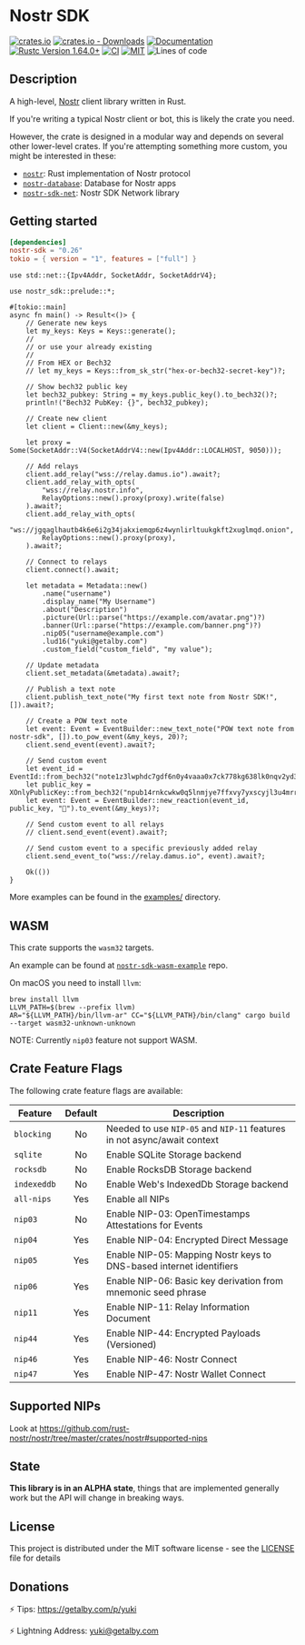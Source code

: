 # Nostr SDK

[![crates.io](https://img.shields.io/crates/v/nostr-sdk.svg)](https://crates.io/crates/nostr-sdk)
[![crates.io - Downloads](https://img.shields.io/crates/d/nostr-sdk)](https://crates.io/crates/nostr-sdk)
[![Documentation](https://docs.rs/nostr-sdk/badge.svg)](https://docs.rs/nostr-sdk)
[![Rustc Version 1.64.0+](https://img.shields.io/badge/rustc-1.64.0%2B-lightgrey.svg)](https://blog.rust-lang.org/2022/09/22/Rust-1.64.0.html)
[![CI](https://github.com/rust-nostr/nostr/actions/workflows/ci.yml/badge.svg)](https://github.com/rust-nostr/nostr/actions/workflows/ci.yml)
[![MIT](https://img.shields.io/crates/l/nostr-sdk.svg)](../../LICENSE)
![Lines of code](https://img.shields.io/tokei/lines/github/rust-nostr/nostr)

## Description

A high-level, [Nostr](https://github.com/nostr-protocol/nostr) client library written in Rust.

If you're writing a typical Nostr client or bot, this is likely the crate you need.

However, the crate is designed in a modular way and depends on several
other lower-level crates. If you're attempting something more custom, you might be interested in these:

* [`nostr`](https://crates.io/crates/nostr): Rust implementation of Nostr protocol
* [`nostr-database`](https://crates.io/crates/nostr-database): Database for Nostr apps
* [`nostr-sdk-net`](https://crates.io/crates/nostr-sdk-net): Nostr SDK Network library

## Getting started

```toml
[dependencies]
nostr-sdk = "0.26"
tokio = { version = "1", features = ["full"] }
```

```rust,no_run
use std::net::{Ipv4Addr, SocketAddr, SocketAddrV4};

use nostr_sdk::prelude::*;

#[tokio::main]
async fn main() -> Result<()> {
    // Generate new keys
    let my_keys: Keys = Keys::generate();
    //
    // or use your already existing
    //
    // From HEX or Bech32
    // let my_keys = Keys::from_sk_str("hex-or-bech32-secret-key")?;

    // Show bech32 public key
    let bech32_pubkey: String = my_keys.public_key().to_bech32()?;
    println!("Bech32 PubKey: {}", bech32_pubkey);

    // Create new client
    let client = Client::new(&my_keys);

    let proxy = Some(SocketAddr::V4(SocketAddrV4::new(Ipv4Addr::LOCALHOST, 9050)));

    // Add relays
    client.add_relay("wss://relay.damus.io").await?;
    client.add_relay_with_opts(
        "wss://relay.nostr.info", 
        RelayOptions::new().proxy(proxy).write(false)
    ).await?;
    client.add_relay_with_opts(
        "ws://jgqaglhautb4k6e6i2g34jakxiemqp6z4wynlirltuukgkft2xuglmqd.onion",
        RelayOptions::new().proxy(proxy),
    ).await?;

    // Connect to relays
    client.connect().await;

    let metadata = Metadata::new()
        .name("username")
        .display_name("My Username")
        .about("Description")
        .picture(Url::parse("https://example.com/avatar.png")?)
        .banner(Url::parse("https://example.com/banner.png")?)
        .nip05("username@example.com")
        .lud16("yuki@getalby.com")
        .custom_field("custom_field", "my value");

    // Update metadata
    client.set_metadata(&metadata).await?;

    // Publish a text note
    client.publish_text_note("My first text note from Nostr SDK!", []).await?;

    // Create a POW text note
    let event: Event = EventBuilder::new_text_note("POW text note from nostr-sdk", []).to_pow_event(&my_keys, 20)?;
    client.send_event(event).await?;

    // Send custom event
    let event_id = EventId::from_bech32("note1z3lwphdc7gdf6n0y4vaaa0x7ck778kg638lk0nqv2yd343qda78sf69t6r")?;
    let public_key = XOnlyPublicKey::from_bech32("npub14rnkcwkw0q5lnmjye7ffxvy7yxscyjl3u4mrr5qxsks76zctmz3qvuftjz")?;
    let event: Event = EventBuilder::new_reaction(event_id, public_key, "🧡").to_event(&my_keys)?;

    // Send custom event to all relays
    // client.send_event(event).await?;

    // Send custom event to a specific previously added relay
    client.send_event_to("wss://relay.damus.io", event).await?;

    Ok(())
}
```

More examples can be found in the [examples/](https://github.com/rust-nostr/nostr/tree/master/crates/nostr-sdk/examples) directory.

## WASM

This crate supports the `wasm32` targets.

An example can be found at [`nostr-sdk-wasm-example`](https://github.com/NostrDevKit/nostr-sdk-wasm-example) repo.

On macOS you need to install `llvm`:

```shell
brew install llvm
LLVM_PATH=$(brew --prefix llvm)
AR="${LLVM_PATH}/bin/llvm-ar" CC="${LLVM_PATH}/bin/clang" cargo build --target wasm32-unknown-unknown
```

NOTE: Currently `nip03` feature not support WASM.

## Crate Feature Flags

The following crate feature flags are available:

| Feature             | Default | Description                                                                              |
| ------------------- | :-----: | ---------------------------------------------------------------------------------------- |
| `blocking`          |   No    | Needed to use `NIP-05` and `NIP-11` features in not async/await context                  |
| `sqlite`            |   No    | Enable SQLite Storage backend                                                            |
| `rocksdb`           |   No    | Enable RocksDB Storage backend                                                           |
| `indexeddb`         |   No    | Enable Web's IndexedDb Storage backend                                                   |
| `all-nips`          |   Yes   | Enable all NIPs                                                                          |
| `nip03`             |   No    | Enable NIP-03: OpenTimestamps Attestations for Events                                    |
| `nip04`             |   Yes   | Enable NIP-04: Encrypted Direct Message                                                  |
| `nip05`             |   Yes   | Enable NIP-05: Mapping Nostr keys to DNS-based internet identifiers                      |
| `nip06`             |   Yes   | Enable NIP-06: Basic key derivation from mnemonic seed phrase                            |
| `nip11`             |   Yes   | Enable NIP-11: Relay Information Document                                                |
| `nip44`             |   Yes   | Enable NIP-44: Encrypted Payloads (Versioned)                                            |
| `nip46`             |   Yes   | Enable NIP-46: Nostr Connect                                                             |
| `nip47`             |   Yes   | Enable NIP-47: Nostr Wallet Connect                                                      |

## Supported NIPs

Look at <https://github.com/rust-nostr/nostr/tree/master/crates/nostr#supported-nips>

## State

**This library is in an ALPHA state**, things that are implemented generally work but the API will change in breaking ways.

## License

This project is distributed under the MIT software license - see the [LICENSE](../../LICENSE) file for details

## Donations

⚡ Tips: <https://getalby.com/p/yuki>

⚡ Lightning Address: yuki@getalby.com
